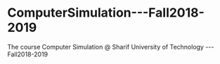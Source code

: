 # ComputerSimulation---Fall2018-2019
The course Computer Simulation @ Sharif University of Technology ---Fall2018-2019
